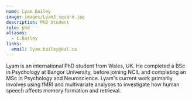 ```yaml
---
name: Lyam Bailey
image: images/Lyam3_square.jpg
description: PhD Student
role: phd
aliases:
  - L.Bailey
links:
  email: lyam.bailey@dal.ca
---
```


Lyam is an international PhD student from Wales, UK. He completed a BSc in Psychology at Bangor University, before joining NCIL and completing an MSc in Psychology and Neuroscience. Lyam's current work primarily involves using fMRI and multivariate analyses to investigate how human speech affects memory formation and retrieval.
